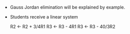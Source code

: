  - Gauss Jordan elimination will be explained by example.
 - Students receive a linear system


    R2 <- R2 + 3/4R1
    R3 <- R3 - 4R1
    R3 <- R3 - 40/3R2


